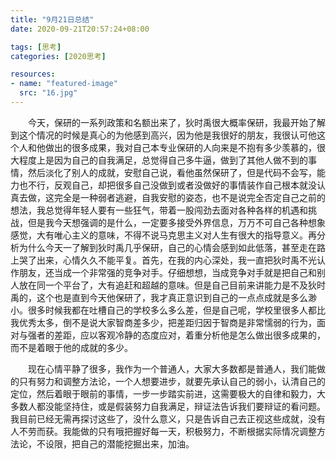 ```yaml
---
title: "9月21日总结"
date: 2020-09-21T20:57:24+08:00

tags: [思考]
categories: [2020思考]

resources:
- name: "featured-image"
  src: "16.jpg"
---
```


<!--more-->	

&emsp;&emsp;今天，保研的一系列政策和名额出来了，狄时禹很大概率保研，我最开始了解到这个情况的时候是真心的为他感到高兴，因为他是我很好的朋友，我很认可他这个人和他做出的很多成果，我对自己本专业保研的人向来是不抱有多少羡慕的，很大程度上是因为自己的自我满足，总觉得自己多牛逼，做到了其他人做不到的事情，然后淡化了别人的成就，安慰自己说，看他虽然保研了，但是代码不会写，能力也不行，反观自己，却把很多自己没做到或者没做好的事情装作自己根本就没认真去做，这完全是一种弱者逃避，自我安慰的姿态，也不是说完全否定自己之前的想法，我总觉得年轻人要有一些狂气，带着一股闯劲去面对各种各样的机遇和挑战，但是我今天想强调的是什么，一定要多接受外界信息，万万不可自己各种想象感觉，大有唯心主义的意味，不得不说马克思主义对人生有很大的指导意义。再分析为什么今天一了解到狄时禹几乎保研，自己的心情会感到如此低落，甚至走在路上哭了出来，心情久久不能平复。首先，在我的内心深处，我一直把狄时禹不光认作朋友，还当成一个非常强的竞争对手。仔细想想，当成竞争对手就是把自己和别人放在同一个平台了，大有追赶和超越的意味。但是自己目前来讲能力是不及狄时禹的，这个也是直到今天他保研了，我才真正意识到自己的一点点成就是多么渺小。很多时候我都在吐槽自己的学校多么多么差，但是自己呢，学校里很多人都比我优秀太多，倒不是说大家智商差多少，把差距归因于智商是非常懦弱的行为，面对与强者的差距，应以客观冷静的态度应对，着重分析他是怎么做出很多成果的，而不是着眼于他的成就的多少。

　　现在心情平静了很多，我作为一个普通人，大家大多数都是普通人，我们能做的只有努力和调整方法论，一个人想要进步，就要先承认自己的弱小，认清自己的定位，然后着眼于眼前的事情，一步一步踏实前进，这需要极大的自律和毅力，大多数人都没能坚持住，或是假装努力自我满足，辩证法告诉我们要辩证的看问题。我目前已经无需再探讨这些了，没什么意义，只是告诉自己去正视这些成就，没有人不劳而获。我能做的只有哦把握好每一天，积极努力，不断根据实际情况调整方法论，不设限，把自己的潜能挖掘出来，加油。